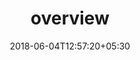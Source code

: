 ---
title: "overview"
date: 2018-06-04T12:57:20+05:30
draft: false
layout: overview
url: /account/overview/

---